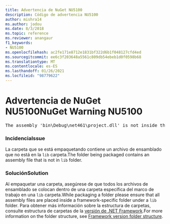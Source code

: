 ```yaml
---
title: Advertencia de NuGet NU5100
description: Código de advertencia NU5100
author: mishra14
ms.author: jodou
ms.date: 8/3/2018
ms.topic: reference
ms.reviewer: anangaur
f1_keywords:
- NU5100
ms.openlocfilehash: ac2fe171e8712e1831bf322d6b1f048127cfd4ed
ms.sourcegitcommit: ee6c3f203648a5561c809db54ebeb1d0f0598b68
ms.translationtype: MT
ms.contentlocale: es-ES
ms.lasthandoff: 01/26/2021
ms.locfileid: "98779622"
---
```

# <a name="nuget-warning-nu5100"></a><span data-ttu-id="98be6-103">Advertencia de NuGet NU5100</span><span class="sxs-lookup"><span data-stu-id="98be6-103">NuGet Warning NU5100</span></span>
<pre>The assembly 'bin\Debug\net461\project.dll' is not inside the 'lib' folder and hence it won't be added as a reference when the package is installed into a project. Move it into the 'lib' folder if it needs to be referenced.</pre>

### <a name="issue"></a><span data-ttu-id="98be6-104">Incidencia</span><span class="sxs-lookup"><span data-stu-id="98be6-104">Issue</span></span>

<span data-ttu-id="98be6-105">La carpeta que se está empaquetando contiene un archivo de ensamblado que no está en la `lib` carpeta.</span><span class="sxs-lookup"><span data-stu-id="98be6-105">The folder being packaged contains an assembly file that is not in `lib` folder.</span></span>


### <a name="solution"></a><span data-ttu-id="98be6-106">Solución</span><span class="sxs-lookup"><span data-stu-id="98be6-106">Solution</span></span>

<span data-ttu-id="98be6-107">Al empaquetar una carpeta, asegúrese de que todos los archivos de ensamblado se colocan dentro de una carpeta específica del marco de trabajo en una `lib` carpeta.</span><span class="sxs-lookup"><span data-stu-id="98be6-107">While packaging a folder please ensure that all assembly files are placed inside a framework-specific folder under a `lib` folder.</span></span> <span data-ttu-id="98be6-108">Para obtener más información sobre la estructura de carpetas, consulte estructura de carpetas de la [versión de .NET Framework](../../create-packages/supporting-multiple-target-frameworks.md#framework-version-folder-structure).</span><span class="sxs-lookup"><span data-stu-id="98be6-108">For more information on the folder structure, see [Framework version folder structure](../../create-packages/supporting-multiple-target-frameworks.md#framework-version-folder-structure).</span></span>

